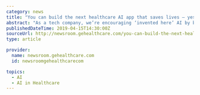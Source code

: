 ```yaml
---
category: news
title: "You can build the next healthcare AI app that saves lives – yes, you"
abstract: "As a tech company, we’re encouraging ‘invented here’ AI by bringing every provider the tools and capabilities to create what algorithms are the most effective for them. When radiologists and surgeons at the University of California, San Francisco ..."
publishedDateTime: 2019-04-15T14:30:00Z
sourceUrl: http://newsroom.gehealthcare.com/you-can-build-the-next-healthcare-ai-app-that-saves-lives/
type: article

provider:
  name: newsroom.gehealthcare.com
  id: newsroomgehealthcarecom

topics:
  - AI
  - AI in Healthcare
---
```

